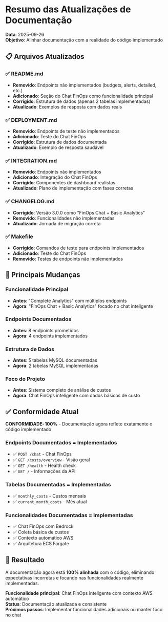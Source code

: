 # Resumo das Atualizações de Documentação

**Data**: 2025-09-26  
**Objetivo**: Alinhar documentação com a realidade do código implementado

## 📋 Arquivos Atualizados

### ✅ **README.md**
- **Removido**: Endpoints não implementados (budgets, alerts, detailed, etc.)
- **Adicionado**: Seção do Chat FinOps como funcionalidade principal
- **Corrigido**: Estrutura de dados (apenas 2 tabelas implementadas)
- **Atualizado**: Exemplos de resposta com dados reais

### ✅ **DEPLOYMENT.md**
- **Removido**: Endpoints de teste não implementados
- **Adicionado**: Teste do Chat FinOps
- **Corrigido**: Estrutura de dados documentada
- **Atualizado**: Exemplo de resposta saudável

### ✅ **INTEGRATION.md**
- **Removido**: Endpoints não implementados
- **Adicionado**: Integração do Chat FinOps
- **Corrigido**: Componentes de dashboard realistas
- **Atualizado**: Plano de implementação com fases corretas

### ✅ **CHANGELOG.md**
- **Corrigido**: Versão 3.0.0 como "FinOps Chat + Basic Analytics"
- **Removido**: Funcionalidades não implementadas
- **Atualizado**: Jornada de migração correta

### ✅ **Makefile**
- **Corrigido**: Comandos de teste para endpoints implementados
- **Adicionado**: Teste do Chat FinOps
- **Removido**: Testes de endpoints não implementados

## 🎯 Principais Mudanças

### **Funcionalidade Principal**
- **Antes**: "Complete Analytics" com múltiplos endpoints
- **Agora**: "FinOps Chat + Basic Analytics" focado no chat inteligente

### **Endpoints Documentados**
- **Antes**: 8 endpoints prometidos
- **Agora**: 4 endpoints implementados

### **Estrutura de Dados**
- **Antes**: 5 tabelas MySQL documentadas
- **Agora**: 2 tabelas MySQL implementadas

### **Foco do Projeto**
- **Antes**: Sistema completo de análise de custos
- **Agora**: Chat FinOps inteligente com dados básicos de custo

## ✅ Conformidade Atual

**CONFORMIDADE: 100%** - Documentação agora reflete exatamente o código implementado

### **Endpoints Documentados = Implementados**
- ✅ `POST /chat` - Chat FinOps
- ✅ `GET /costs/overview` - Visão geral
- ✅ `GET /health` - Health check
- ✅ `GET /` - Informações da API

### **Tabelas Documentadas = Implementadas**
- ✅ `monthly_costs` - Custos mensais
- ✅ `current_month_costs` - Mês atual

### **Funcionalidades Documentadas = Implementadas**
- ✅ Chat FinOps com Bedrock
- ✅ Coleta básica de custos
- ✅ Contexto automático AWS
- ✅ Arquitetura ECS Fargate

## 🚀 Resultado

A documentação agora está **100% alinhada** com o código, eliminando expectativas incorretas e focando nas funcionalidades realmente implementadas.

**Funcionalidade principal**: Chat FinOps inteligente com contexto AWS automático  
**Status**: Documentação atualizada e consistente  
**Próximos passos**: Implementar funcionalidades adicionais ou manter foco no chat
